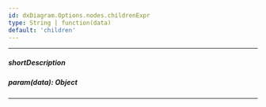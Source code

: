 ```yaml
---
id: dxDiagram.Options.nodes.childrenExpr
type: String | function(data)
default: 'children'
---
```

---
##### shortDescription
<!-- Description goes here -->

##### param(data): Object
<!-- Description goes here -->

---
<!-- Description goes here -->